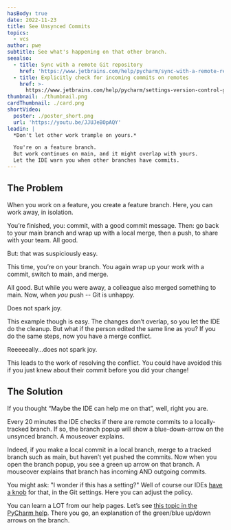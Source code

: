 ```yaml
---
hasBody: true
date: 2022-11-23
title: See Unsynced Commits
topics:
  - vcs
author: pwe
subtitle: See what's happening on that other branch.
seealso:
  - title: Sync with a remote Git repository
    href: 'https://www.jetbrains.com/help/pycharm/sync-with-a-remote-repository.html'
  - title: Explicitly check for incoming commits on remotes
    href: >-
      https://www.jetbrains.com/help/pycharm/settings-version-control-git.html#66be8a1d
thumbnail: ./thumbnail.png
cardThumbnail: ./card.png
shortVideo:
  poster: ./poster_short.png
  url: 'https://youtu.be/JJUJeBOpAQY'
leadin: |
  *Don't let other work trample on yours.*    

  You're on a feature branch.
  But work continues on main, and it might overlap with yours.
  Let the IDE warn you when other branches have commits.
---
```

## The Problem

When you work on a feature, you create a feature branch. 
Here, you can work away, in isolation.

You’re finished, you: commit, with a good commit message. 
Then: go back to your main branch and wrap up with a local merge, then a push, to share with your team. 
All good.

But: that was suspiciously easy.

This time, you’re on your branch. 
You again wrap up your work with a commit, switch to main, and merge.

All good. 
But while you were away, a colleague also merged something to main.
Now, when *you* push -- Git is unhappy.

Does not spark joy.

This example though is easy. 
The changes don’t overlap, so you let the IDE do the cleanup.
But what if the person edited the same line as you? 
If you do the same steps, now you have a merge conflict.

Reeeeeally...does not spark joy.

This leads to the work of resolving the conflict. 
You could have avoided this if you just knew about their commit before you did your change!

## The Solution

If you thought “Maybe the IDE can help me on that”, well, right you are.

Every 20 minutes the IDE checks if there are remote commits to a locally-tracked branch. 
If so, the branch popup will show a blue-down-arrow on the unsynced branch. 
A mouseover explains.

Indeed, if you make a local commit in a local branch, merge to a tracked branch such as main, but haven’t yet pushed the commits.
Now when you open the branch popup, you see a green up arrow on that branch. 
A mouseover explains that branch has incoming AND outgoing commits.


You might ask: "I wonder if this has a setting?"
Well of course our IDEs [have a knob](https://www.jetbrains.com/help/pycharm/settings-version-control-git.html#66be8a1d) for that, in the Git settings. 
Here you can adjust the policy.

You can learn a LOT from our help pages. Let’s see [this topic in the PyCharm help](https://www.jetbrains.com/help/pycharm/sync-with-a-remote-repository.html). 
There you go, an explanation of the green/blue up/down arrows on the branch.
